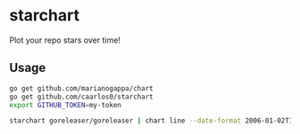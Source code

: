 # starchart

Plot your repo stars over time!

## Usage

```bash
go get github.com/marianogappa/chart
go get github.com/caarlos0/starchart
export GITHUB_TOKEN=my-token

starchart goreleaser/goreleaser | chart line --date-format 2006-01-02T15:04:05Z
```
